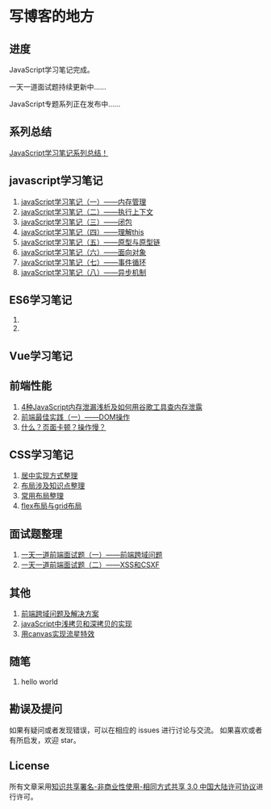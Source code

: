 # 写博客的地方
## 进度
JavaScript学习笔记完成。

一天一道面试题持续更新中……

JavaScript专题系列正在发布中……
## 系列总结
[JavaScript学习笔记系列总结！]()
## javascript学习笔记
1. [javaScript学习笔记（一）——内存管理](./javascript/内存管理.md)
2. [javaScript学习笔记（二）——执行上下文](./javascript/执行上下文.md)
3. [javaScript学习笔记（三）——闭包](./javascript/闭包.md)
4. [javaScript学习笔记（四）——理解this](./javascript/理解this.md)
5. [javaScript学习笔记（五）——原型与原型链](./javascript/原型与原型链.md)
6. [javaScript学习笔记（六）——面向对象](./javascript/面向对象.md)
7. [javaScript学习笔记（七）——事件循环](./javascript/事件循环.md)
8. [javaScript学习笔记（八）——异步机制](./javascript/异步机制.md)
## ES6学习笔记
1.
1.
## Vue学习笔记
## 前端性能
1. [4种JavaScript内存泄漏浅析及如何用谷歌工具查内存泄露](https://github.com/wengjq/Blog/issues/1)
2. [前端最佳实践（一）——DOM操作](https://github.com/wengjq/Blog/issues/14)
3. [什么？页面卡顿？操作慢？](https://github.com/wengjq/Blog/issues/15)
## CSS学习笔记
1. [居中实现方式整理](./css/居中整理.md)
1. [布局涉及知识点整理](./css/CSS布局相关知识整理.md)
2. [常用布局整理]()
3. [flex布局与grid布局](./css/flex布局与grid布局.md)
## 面试题整理
1. [一天一道前端面试题（一）——前端跨域问题](./interview/一天一道前端面试题（一）.md)
1. [一天一道前端面试题（二）——XSS和CSXF](./interview/一天一道前端面试题（二）.md)
## 其他
1. [前端跨域问题及解决方案](https://github.com/wengjq/Blog/issues/2)
2. [javaScript中浅拷贝和深拷贝的实现](https://github.com/wengjq/Blog/issues/3)
3. [用canvas实现流星特效](https://github.com/wengjq/Blog/issues/11)
## 随笔
1. hello world
## 勘误及提问
如果有疑问或者发现错误，可以在相应的 issues 进行讨论与交流。
如果喜欢或者有所启发，欢迎 star。
## License
所有文章采用[知识共享署名-非商业性使用-相同方式共享 3.0 中国大陆许可协议](http://creativecommons.org/licenses/by-nc-sa/3.0/cn/)进行许可。